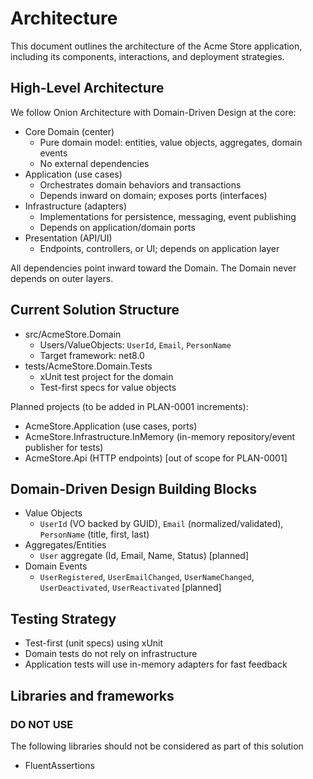 # Architecture

This document outlines the architecture of the Acme Store application, including its components, interactions, and deployment strategies.

## High-Level Architecture

We follow Onion Architecture with Domain-Driven Design at the core:

- Core Domain (center)
  - Pure domain model: entities, value objects, aggregates, domain events
  - No external dependencies
- Application (use cases)
  - Orchestrates domain behaviors and transactions
  - Depends inward on domain; exposes ports (interfaces)
- Infrastructure (adapters)
  - Implementations for persistence, messaging, event publishing
  - Depends on application/domain ports
- Presentation (API/UI)
  - Endpoints, controllers, or UI; depends on application layer

All dependencies point inward toward the Domain. The Domain never depends on outer layers.

## Current Solution Structure

- src/AcmeStore.Domain
  - Users/ValueObjects: `UserId`, `Email`, `PersonName`
  - Target framework: net8.0
- tests/AcmeStore.Domain.Tests
  - xUnit test project for the domain
  - Test-first specs for value objects

Planned projects (to be added in PLAN-0001 increments):
- AcmeStore.Application (use cases, ports)
- AcmeStore.Infrastructure.InMemory (in-memory repository/event publisher for tests)
- AcmeStore.Api (HTTP endpoints) [out of scope for PLAN-0001]

## Domain-Driven Design Building Blocks

- Value Objects
  - `UserId` (VO backed by GUID), `Email` (normalized/validated), `PersonName` (title, first, last)
- Aggregates/Entities
  - `User` aggregate (Id, Email, Name, Status) [planned]
- Domain Events
  - `UserRegistered`, `UserEmailChanged`, `UserNameChanged`, `UserDeactivated`, `UserReactivated` [planned]

## Testing Strategy

- Test-first (unit specs) using xUnit
- Domain tests do not rely on infrastructure
- Application tests will use in-memory adapters for fast feedback

## Libraries and frameworks

### DO NOT USE
The following libraries should not be considered as part of this solution
- FluentAssertions